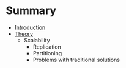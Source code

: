 # Summary

* [Introduction](README.md)
* [Theory](theory.md)
   * Scalability
       * Replication
       * Partitioning
       * Problems with traditional solutions

